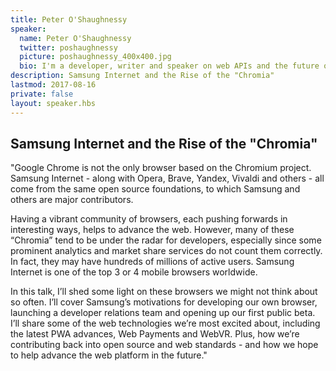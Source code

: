 ```yaml
---
title: Peter O'Shaughnessy
speaker:
  name: Peter O'Shaughnessy
  twitter: poshaughnessy
  picture: poshaughnessy_400x400.jpg
  bio: I'm a developer, writer and speaker on web APIs and the future of the web. I've been a developer since graduating in 2003 and mostly developing for the web since 2005. My key technology interests are around how web and native app capabilities are converging (e.g. Progressive Web App technologies) and how the physical and digital worlds are converging (Physical Web, Web Bluetooth, VR, Mixed Reality...) I joined Samsung Internet's new developer advocacy team last year, to help developers fulfil their ambitions with the latest web technologies.
description: Samsung Internet and the Rise of the "Chromia"
lastmod: 2017-08-16
private: false
layout: speaker.hbs
---
```


## Samsung Internet and the Rise of the "Chromia"

"Google Chrome is not the only browser based on the Chromium project. Samsung Internet - along with Opera, Brave, Yandex, Vivaldi and others - all come from the same open source foundations, to which Samsung and others are major contributors.

Having a vibrant community of browsers, each pushing forwards in interesting ways, helps to advance the web. However, many of these “Chromia” tend to be under the radar for developers, especially since some prominent analytics and market share services do not count them correctly. In fact, they may have hundreds of millions of active users. Samsung Internet is one of the top 3 or 4 mobile browsers worldwide.

In this talk, I’ll shed some light on these browsers we might not think about so often. I’ll cover Samsung’s motivations for developing our own browser, launching a developer relations team and opening up our first public beta. I’ll share some of the web technologies we’re most excited about, including the latest PWA advances, Web Payments and WebVR. Plus, how we’re contributing back into open source and web standards - and how we hope to help advance the web platform in the future."
